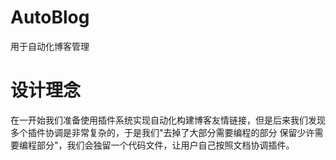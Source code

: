 # AutoBlog
用于自动化博客管理
# 设计理念
在一开始我们准备使用插件系统实现自动化构建博客友情链接，但是后来我们发现多个插件协调是非常复杂的，于是我们"去掉了大部分需要编程的部分 保留少许需要编程部分"，我们会独留一个代码文件，让用户自己按照文档协调插件。
